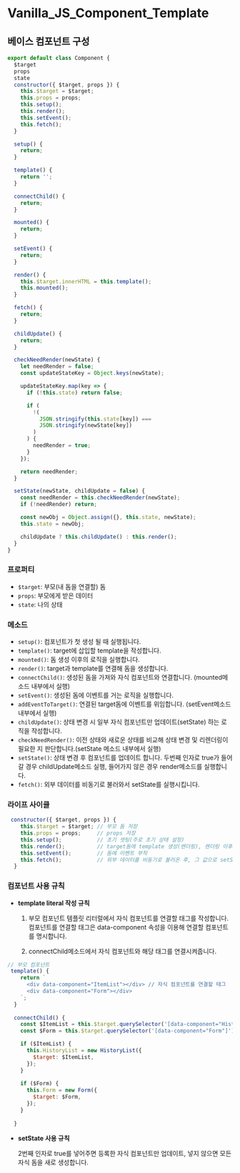 # Vanilla_JS_Component_Template

## 베이스 컴포넌트 구성
```js
export default class Component {
  $target
  props
  state
  constructor({ $target, props }) {
    this.$target = $target;
    this.props = props;
    this.setup();
    this.render();
    this.setEvent();
    this.fetch();
  }

  setup() {
    return;
  }

  template() {
    return '';
  }

  connectChild() {
    return;
  }

  mounted() {
    return;
  }

  setEvent() {
    return;
  }

  render() {
    this.$target.innerHTML = this.template();
    this.mounted();
  }

  fetch() {
    return;
  }

  childUpdate() {
    return;
  }

  checkNeedRender(newState) {
    let needRender = false;
    const updateStateKey = Object.keys(newState);

    updateStateKey.map(key => {
      if (!this.state) return false;

      if (
        !(
          JSON.stringify(this.state[key]) ===
          JSON.stringify(newState[key])
        )
      ) {
        needRender = true;
      }
    });

    return needRender;
  }

  setState(newState, childUpdate = false) {
    const needRender = this.checkNeedRender(newState);
    if (!needRender) return;

    const newObj = Object.assign({}, this.state, newState);
    this.state = newObj;

    childUpdate ? this.childUpdate() : this.render();
  }
}

```

### **프로퍼티**

- `$target`: 부모(내 돔을 연결할) 돔
- `props`: 부모에게 받은 데이터
- `state`: 나의 상태

### **메소드**

- `setup()`: 컴포넌트가 첫 생성 될 때 실행됩니다.
- `template()`: target에 삽입할 template을 작성합니다.
- `mounted()`: 돔 생성 이후의 로직을 실행합니다.
- `render()`: target과 template를 연결해 돔을 생성합니다.
- `connectChild()`: 생성된 돔을 가져와 자식 컴포넌트와 연결합니다. (mounted메소드 내부에서 실행)
- `setEvent()`: 생성된 돔에 이벤트를 거는 로직을 실행합니다.
- `addEventToTarget()`: 연결된 target돔에 이벤트를 위임합니다. (setEvent메소드 내부에서 실행)
- `childUpdate()`: 상태 변경 시 일부 자식 컴포넌트만 업데이트(setState) 하는 로직을 작성합니다.
- `checkNeedRender()`: 이전 상태와 새로운 상태를 비교해 상태 변경 및 리렌더링이 필요한 지 판단합니다.(setState 메소드 내부에서 실행)
- `setState()`: 상태 변경 후 컴포넌트를 업데이트 합니다. 두번째 인자로 true가 들어갈 경우 childUpdate메소드 실행, 들어가지 않은 경우 render메소드를 실행합니다.
- `fetch()`: 외부 데이터를 비동기로 불러와서 setState를 실행시킵니다.

### **라이프 사이클**

```js
 constructor({ $target, props }) {
    this.$target = $target; // 부모 돔 저장
    this.props = props;     // props 저장
    this.setup();           // 초기 셋팅(주로 초기 상태 설정)
    this.render();          // target돔에 template 생성(렌더링), 렌더링 이후 실행되어야할 로직 실행
    this.setEvent();        // 돔에 이벤트 부착
    this.fetch();           // 외부 데이터를 비동기로 불러온 후, 그 값으로 setState
  }
```

### 컴포넌트 사용 규칙

- **template literal 작성 규칙**
    
    1. 부모 컴포넌트 템플릿 리터럴에서 자식 컴포넌트를 연결할 태그를 작성합니다.
    컴포넌트를 연결할 태그은 data-component 속성을 이용해 연결할 컴포넌트를 명시합니다.
    
    2. connectChild메소드에서 자식 컴포넌트와 해당 태그를 연결시켜줍니다.

```js
// 부모 컴포넌트
 template() {
    return `
      <div data-component="ItemList"></div> // 자식 컴포넌트를 연결할 태그
      <div data-component="Form"></div>
    `;
  }
  
  connectChild() {
    const $ItemList = this.$target.querySelector('[data-component="HistoryList"]');
    const $Form = this.$target.querySelector('[data-component="Form"]')

    if ($ItemList) {
      this.HistoryList = new HistoryList({
        $target: $ItemList,
      });
    }
    
    if ($Form) {
      this.Form = new Form({
        $target: $Form,
      });
    }
   
  }
```
    
- **setState 사용 규칙**
    
    2번째 인자로 true를 넣어주면 등록한 자식 컴포넌트만 업데이트, 넣지 않으면 모든 자식 돔을 새로 생성합니다.
